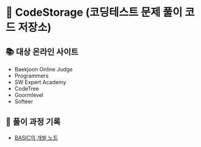 # :deciduous_tree: CodeStorage (코딩테스트 문제 풀이 코드 저장소)

## 📚 대상 온라인 사이트
* Baekjoon Online Judge
* Programmers
* SW Expert Academy
* CodeTree
* Goormlevel
* Softeer


## 📝 풀이 과정 기록
* [BASIC의 개발 노트](https://basicsoft.tistory.com/)
